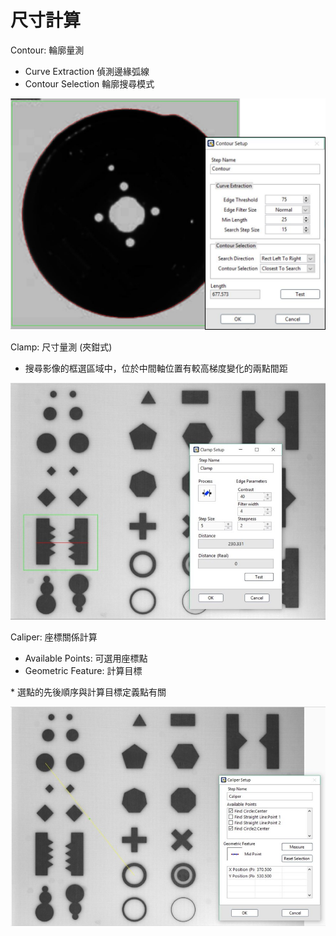 # 尺寸計算

Contour: 輪廓量測

* Curve Extraction 偵測邊緣弧線 
* Contour Selection 輪廓搜尋模式

![](../../.gitbook/assets/tu-pian-15.png)

Clamp: 尺寸量測 \(夾鉗式\)

* 搜尋影像的框選區域中，位於中間軸位置有較高梯度變化的兩點間距

![](../../.gitbook/assets/tu-pian-23.jpg)

Caliper: 座標關係計算

* Available Points: 可選用座標點
* Geometric Feature: 計算目標

\* 選點的先後順序與計算目標定義點有關

![](../../.gitbook/assets/tu-pian-25.jpg)



